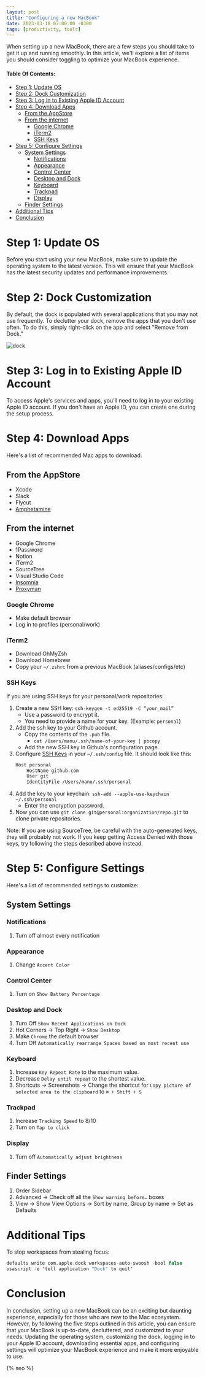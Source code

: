 ```yaml
---
layout: post
title: "Configuring a new MacBook"
date: 2023-03-18 07:00:00 -0300
tags: [productivity, tools]
---
```


When setting up a new MacBook, there are a few steps you should take to get it up and running smoothly. In this article, we'll explore a list of items you should consider toggling to optimize your MacBook experience.

#### Table Of Contents:
- [Step 1: Update OS](#step-1-update-os)
- [Step 2: Dock Customization](#step-2-dock-customization)
- [Step 3: Log in to Existing Apple ID Account](#step-3-log-in-to-existing-apple-id-account)
- [Step 4: Download Apps](#step-4-download-apps)
  - [From the AppStore](#from-the-appstore)
  - [From the internet](#from-the-internet)
    - [Google Chrome](#google-chrome)
    - [iTerm2](#iterm2)
    - [SSH Keys](#ssh-keys)
- [Step 5: Configure Settings](#step-5-configure-settings)
  - [System Settings](#system-settings)
    - [Notifications](#notifications)
    - [Appearance](#appearance)
    - [Control Center](#control-center)
    - [Desktop and Dock](#desktop-and-dock)
    - [Keyboard](#keyboard)
    - [Trackpad](#trackpad)
    - [Display](#display)
  - [Finder Settings](#finder-settings)
- [Additional Tips](#additional-tips)
- [Conclusion](#conclusion)

# Step 1: Update OS
Before you start using your new MacBook, make sure to update the operating system to the latest version. This will ensure that your MacBook has the latest security updates and performance improvements.

# Step 2: Dock Customization
By default, the dock is populated with several applications that you may not use frequently. To declutter your dock, remove the apps that you don't use often. To do this, simply right-click on the app and select "Remove from Dock."

![dock]({{static.static_files}}/resources/configuring-new-macbook/dock.png)

# Step 3: Log in to Existing Apple ID Account
To access Apple's services and apps, you'll need to log in to your existing Apple ID account. If you don't have an Apple ID, you can create one during the setup process.

# Step 4: Download Apps
Here's a list of recommended Mac apps to download:

## From the AppStore
* Xcode
* Slack
* Flycut
* [Amphetamine](https://apps.apple.com/us/app/amphetamine/id937984704?mt=12)

## From the internet
* Google Chrome
* 1Password
* Notion
* iTerm2
* SourceTree
* Visual Studio Code
* [Insomnia](https://insomnia.rest/)
* [Proxyman](https://proxyman.io/)

### Google Chrome
- Make default browser
- Log in to profiles (personal/work)

### iTerm2
- Download OhMyZsh
- Download Homebrew
- Copy your `~/.zshrc` from a previous MacBook (aliases/configs/etc)

### SSH Keys
If you are using SSH keys for your personal/work repositories:
1. Create a new SSH key: `ssh-keygen -t ed25519 -C “your_mail”`
    - Use a password to encrypt it.
    - You need to provide a name for your key. (Example: `personal`)
2. Add the ssh key to your Github account.
    - Copy the contents of the `.pub` file. 
      - `cat /Users/manu/.ssh/name-of-your-key | pbcopy`
    - Add the new SSH key in Github's configuration page.
3. Configure [SSH Keys](https://superuser.com/questions/232373/how-to-tell-git-which-private-key-to-use/1519694#1519694) in your `~/.ssh/config` file. 
    It should look like this:
    ```bash
    Host personal
        HostName github.com
        User git
        IdentityFile /Users/manu/.ssh/personal
    ```
4. Add the key to your keychain: `ssh-add --apple-use-keychain ~/.ssh/personal`
   - Enter the encryption password.
5. Now you can use `git clone git@personal:organization/repo.git` to clone private repositories.

Note: If you are using SourceTree, be careful with the auto-generated keys, they will probably not work. If you keep getting Access Denied with those keys, try following the steps described above instead.

# Step 5: Configure Settings
Here's a list of recommended settings to customize:

## System Settings

### Notifications

1. Turn off almost every notification

### Appearance

1. Change `Accent Color`

### Control Center

1. Turn on `Show Battery Percentage`

### Desktop and Dock

1. Turn Off `Show Recent Applications on Dock` 
2. Hot Corners → Top Right → `Show Desktop`
3. Make `Chrome` the default browser
4. Turn Off `Automatically rearrange Spaces based on most recent use`

### Keyboard

1. Increase `Key Repeat Rate` to the maximum value.
2. Decrease `Delay until repeat` to the shortest value.
3. Shortcuts -> Screenshots -> Change the shortcut for `Copy picture of selected area to the clipboard` to `⌘ + Shift + S`

### Trackpad

1. Increase `Tracking Speed` to 8/10
2. Turn on `Tap to click`

### Display

1. Turn off `Automatically adjust brightness`

## Finder Settings

1. Order Sidebar
2. Advanced → Check off all the `Show warning before…` boxes
3. View → Show View Options → Sort by name, Group by name → Set as Defaults

# Additional Tips

To stop workspaces from stealing focus:

```swift
defaults write com.apple.dock workspaces-auto-swoosh -bool false
osascript -e 'tell application "Dock" to quit'
```

# Conclusion
In conclusion, setting up a new MacBook can be an exciting but daunting experience, especially for those who are new to the Mac ecosystem. However, by following the five steps outlined in this article, you can ensure that your MacBook is up-to-date, decluttered, and customized to your needs. Updating the operating system, customizing the dock, logging in to your Apple ID account, downloading essential apps, and configuring settings will optimize your MacBook experience and make it more enjoyable to use.

<!-- Do not remove - SEO meta tags -->
{% seo %}